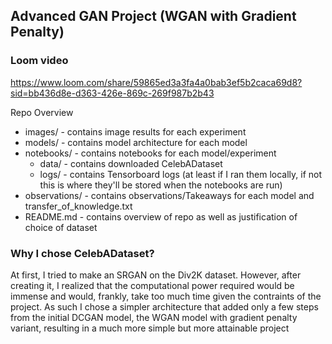 ## Advanced GAN Project (WGAN with Gradient Penalty)


### Loom video
https://www.loom.com/share/59865ed3a3fa4a0bab3ef5b2caca69d8?sid=bb436d8e-d363-426e-869c-269f987b2b43 


Repo Overview
- images/ - contains image results for each experiment
- models/ - contains model architecture for each model
- notebooks/ - contains notebooks for each model/experiment
  - data/ - contains downloaded CelebADataset
  - logs/ - contains Tensorboard logs (at least if I ran them locally, if not this is where they'll be stored when the notebooks are run)
- observations/ - contains observations/Takeaways for each model and transfer_of_knowledge.txt
- README.md - contains overview of repo as well as justification of choice of dataset

### Why I chose CelebADataset?
At first, I tried to make an SRGAN on the Div2K dataset. However, after creating it, I realized that the computational power required would be immense and would, frankly, take too much time given the contraints of the project. As such I chose a simpler architecture that added only a few steps from the initial DCGAN model, the WGAN model with gradient penalty variant, resulting in a much more simple but more attainable project

